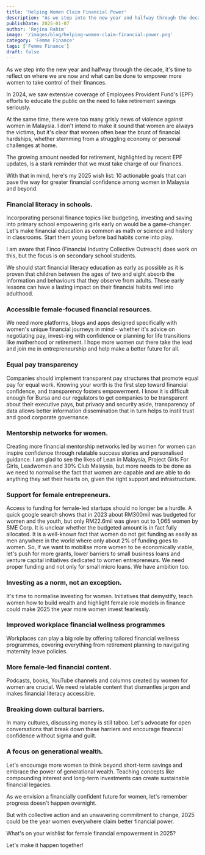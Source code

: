 ```yaml
---
title: 'Helping Women Claim Financial Power'
description: "As we step into the new year and halfway through the decade, it's time to reflect on where we are now and what can be done to empower more women to take control of their finances..."
publishDate: 2025-01-07
author: 'Rejina Rahim'
image: '/images/blog/helping-women-claim-financial-power.png'
category: 'Femme Finance'
tags: ['Femme Finance']
draft: false
---
```


As we step into the new year and halfway through the decade, it's time to reflect on where we are now and what can be done to empower more women to take control of their finances.

In 2024, we saw extensive coverage of Employees Provident Fund's (EPF) efforts to educate the public on the need to take retirement savings seriously.

At the same time, there were too many grisly news of violence against women in Malaysia. I don't intend to make it sound that women are always the victims, but it's clear that women often bear the brunt of financial hardships, whether stemming from a struggling economy or personal challenges at home.

The growing amount needed for retirement, highlighted by recent EPF updates, is a stark reminder that we must take charge of our finances.

With that in mind, here's my 2025 wish list: 10 actionable goals that can pave the way for greater financial confidence among women in Malaysia and beyond.

### Financial literacy in schools.

Incorporating personal finance topics like budgeting, investing and saving into primary school empowering girls early on would be a game-changer. Let's make financial education as common as math or science and history in classrooms. Start them young before bad habits come into play.

I am aware that Finco (Financial Industry Collective Outreach) does work on this, but the focus is on secondary school students.

We should start financial literacy education as early as possible as it is proven that children between the ages of two and eight absorb the information and behaviours that they observe from adults. These early lessons can have a lasting impact on their financial habits well into adulthood.

### Accessible female-focused financial resources.

We need more platforms, blogs and apps designed specifically with women's unique financial journeys in mind - whether it's advice on negotiating pay, invest-ing with confidence or planning for life transitions like motherhood or retirement. I hope more women out there take the lead and join me in entrepreneurship and help make a better future for all.

### Equal pay transparency

Companies should implement transparent pay structures that promote equal pay for equal work. Knowing your worth is the first step toward financial confidence, and transparency fosters empowerment. I know it is difficult enough for Bursa and our regulators to get companies to be transparent about their executive pays, but privacy and security aside, transparency of data allows better information dissemination that in turn helps to instil trust and good corporate governance.

### Mentorship networks for women.

Creating more financial mentorship networks led by women for women can inspire confidenoe through relatable success stories and personalised guidance. I am glad to see the likes of Lean in Malaysia, Project Girls For Girls, Leadwomen and 30% Club Malaysia, but more needs to be done as we need to normalise the fact that women are capable and are able to do anything they set their hearts on, given the right support and infrastructure.

### Support for female entrepreneurs.

Access to funding for female-led startups should no longer be a hurdle. A quick google search shows that in 2023 about RM300mil was budgeted for women and the youth, but only RM22.6mil was given out to 1,065 women by SME Corp. It is unclear whether the budgeted amount is in fact fully allocated. It is a well-known fact that women do not get funding as easily as men anywhere in the world where only about 2% of funding goes to women. So, if we want to mobilise more women to be economically viable, let's push for more grants, lower barriers to small business loans and venture capital initiatives dedicated to women entrepreneurs. We need proper funding and not only for small micro loans. We have ambition too.

### Investing as a norm, not an exception.

It's time to normalise investing for women. Initiatives that demystify, teach women how to build wealth and highlight female role models in finance could make 2025 the year more women invest fearlessly.

### Improved workplace financial wellness programmes

Workplaces can play a big role by offering tailored financial wellness programmes, covering everything from retirement planning to navigating maternity leave policies.

### More female-led financial content.

Podcasts, books, YouTube channels and columns created by women for women are crucial. We need relatable content that dismantles jargon and makes financial literacy accessible.

### Breaking down cultural barriers.

In many cultures, discussing money is still taboo. Let's advocate for open conversations that break down these harriers and encourage financial confidence without sigma and guilt.

### A focus on generational wealth.

Let's encourage more women to think beyond short-term savings and embrace the power of generational wealth. Teaching concepts like compounding interest and long-term investments can create sustainable financial legacies.

As we envision a financially confident future for women, let's remember progress doesn't happen overnight.

But with collective action and an unwavering commitment to change, 2025 could be the year women everywhere claim better financial power.

What's on your wishlist for female financial empowerment in 2025?

Let's make it happen together!
